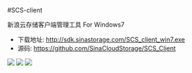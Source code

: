 #SCS-client


新浪云存储客户端管理工具 For Windows7


- 下载地址: http://sdk.sinastorage.com/SCS_client_win7.exe
- 源码: https://github.com/SinaCloudStorage/SCS_Client
 
 
![](http://sinastorage.com/sdk/snapshot/snapshot_win7_1.png)
![](http://sinastorage.com/sdk/snapshot/snapshot_win7_2.png)
![](http://sinastorage.com/sdk/snapshot/snapshot_win7_3.png)